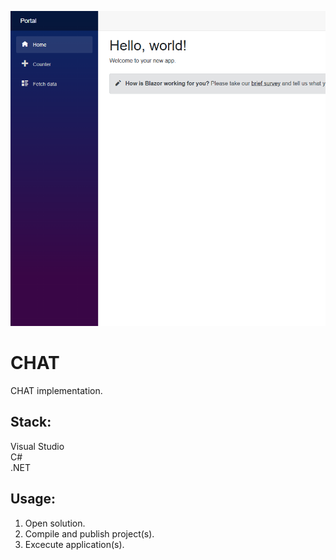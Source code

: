 ![Preview](Preview.png?raw=true "Preview")

# CHAT

CHAT implementation.

## Stack:

Visual Studio\
C#\
.NET

## Usage:

1. Open solution.
2. Compile and publish project(s).
3. Excecute application(s).
